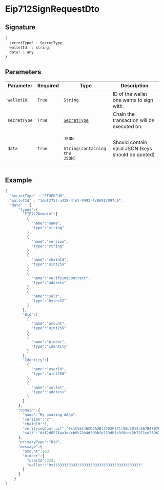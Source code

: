 # Eip712SignRequestDto

## Signature

```javascript
{
  secretType! : SecretType,
  walletId! : string,
  data! : any
}
```

## Parameters

| Parameter    | Required | Type                                                                    | Description                                       |
| ------------ | -------- | ----------------------------------------------------------------------- | ------------------------------------------------- |
| `walletId`   | `True`   | `String`                                                                | ID of the wallet one wants to sign with.          |
| `secretType` | `True`   | [`SecretType`](broken-reference)                                        | Chain the transaction will be executed on.        |
| `data`       | `True`   | <p><code>JSON</code></p><p><code>String(containing the JSON)</code></p> | Should contain valid JSON (keys should be quoted) |

## Example

```javascript
{
  "secretType" : "ETHEREUM",
  "walletId" : "1def2753-a428-4fd2-9993-fc06917897c6",
  "data" : {
      "types":{
        "EIP712Domain":[
          {
            "name":"name",
            "type":"string"
          },
          {
            "name":"version",
            "type":"string"
          },
          {
            "name":"chainId",
            "type":"uint256"
          },
          {
            "name":"verifyingContract",
            "type":"address"
          },
          {
            "name":"salt",
            "type":"bytes32"
          }
        ],
        "Bid":[
          {
            "name":"amount",
            "type":"uint256"
          },
          {
            "name":"bidder",
            "type":"Identity"
          }
        ],
        "Identity":[
          {
            "name":"userId",
            "type":"uint256"
          },
          {
            "name":"wallet",
            "type":"address"
          }
        ]
      },
      "domain":{
        "name":"My amazing dApp",
        "version":"2",
        "chainId":1,
        "verifyingContract":"0x1C56346CD2A2Bf3202F771f50d3D14a367B48070",
        "salt":"0xf2d857f4a3edcb9b78b4d503bfe733db1e3f6cdc2b7971ee739626c97e86a558"
      },
      "primaryType":"Bid",
      "message":{
        "amount":100,
        "bidder":{
          "userId":323,
          "wallet":"0x3333333333333333333333333333333333333333"
        }
      }
    }
}
```
